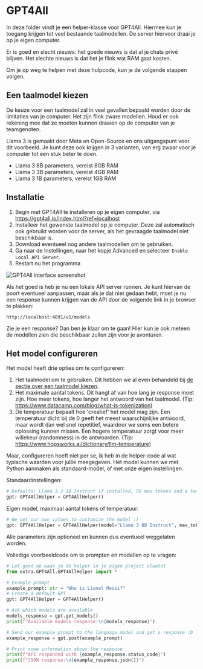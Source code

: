 # GPT4All

In deze folder vindt je een helper-klasse voor GPT4All. Hiermee kun je toegang krijgen 
tot veel bestaande taalmodellen. De server hiervoor draai je op je eigen computer. 

Er is goed en slecht nieuws: het goede nieuws is dat al je chats privé blijven. 
Het slechte nieuws is dat het je flink wat RAM gaat kosten. 

Om je op weg te helpen met deze hulpcode, kun je  de volgende stappen volgen.

## Een taalmodel kiezen

De keuze voor een taalmodel zal in veel gevallen bepaald worden door 
de limitaties van je computer. Het zijn flink zware modellen. Houd er ook rekening 
mee dat ze moeten kunnen draaien op de computer van je teamgenoten.

Llama 3 is gemaakt door Meta en Open-Source en ons uitgangspunt voor dit voorbeeld. 
Je kunt deze ook krijgen in 3 varianten, van erg zwaar voor je computer tot een stuk 
beter te doen.

- Llama 3 8B parameters, vereist 8GB RAM
- Llama 3 3B parameters, vereist 4GB RAM
- Llama 3 1B parameters, vereist 1GB RAM

## Installatie

1. Begin met GPT4All te installeren op je eigen computer, via https://gpt4all.io/index.html?ref=localhost
2. Installeer het gewenste taalmodel op je computer. Deze zal automatisch ook gebruikt worden 
voor de server, als het gevraagde taalmodel niet beschikbaar is.
3. Download eventueel nog andere taalmodellen om te gebruiken.
4. Ga naar de Instellingen, naar het kopje Advanced en selecteer `Enable Local API Server`.
5. Restart nu het programma

![GPT4All interface screenshot](gpt4all_local_api.png)

Als het goed is heb je nu een lokale API server runnen. Je kunt hiervan de poort eventueel 
aanpassen, maar als je dat niet gedaan hebt, moet je nu een response kunnen krijgen van de API 
door de volgende link in je browser te plakken:

`http://localhost:4891/v1/models`

Zie je een response? Dan ben je klaar om te gaan! Hier kun je ook meteen de modellen zien 
die beschikbaar zullen zijn voor je avonturen.

## Het model configureren

Het model heeft drie opties om te configureren:

1. Het taalmodel om te gebruiken. Dit hebben we al even behandeld bij [de sectie over een taalmodel kiezen](#een-taalmodel-kiezen).
2. Het maximale aantal tokens. Dit hangt af van hoe lang je response moet zijn. Hoe meer tokens, hoe
langer het antwoord van het taalmodel. (Tip: https://www.datacamp.com/blog/what-is-tokenization)
3. De temperatuur bepaalt hoe 'creatief' het model mag zijn. Een temperatuur dicht bij de 0 geeft het 
meest waarschijnlijke antwoord, maar wordt dan wel snel repetitief, waardoor we soms een betere oplossing 
kunnen missen. Een hogere temperatuur zorgt voor meer willekeur (randomness) in de antwoorden. (Tip: https://www.hopsworks.ai/dictionary/llm-temperature)

Maar, configureren hoeft niet per se, ik heb in de helper-code al wat typische waarden voor jullie meegegeven. 
Het model kunnen we met Python aanmaken als standaard-model, of met onze eigen instellingen.

Standaardinstellingen:
```py
# Defaults: Llama 3.2 1B Instruct if installed, 50 max tokens and a temperature of 0.28
gpt: GPT4AllHelper = GPT4AllHelper()
```

Eigen model, maximaal aantal tokens of temperatuur:
```py
# We set our own values to customize the model :)
gpt: GPT4AllHelper = GPT4AllHelper(model="Llama 3 8B Instruct", max_tokens=200, temperature=0.4)
```

Alle parameters zijn optioneel en kunnen dus eventueel weggelaten worden.

Volledige voorbeeldcode om te prompten en modellen op te vragen:

```py
# Let goed op waar je de helper in je eigen project plaatst
from extra.GPT4All.GPT4AllHelper import *

# Example prompt
example_prompt: str = "Who is Lionel Messi?"
# Create a default GPT
gpt: GPT4AllHelper = GPT4AllHelper()

# Ask which models are available
models_response = gpt.get_models()
print(f"Available models response:\n{models_response}")

# Send our example prompt to the language model and get a response :D
example_response = gpt.post(example_prompt)

# Print some information about the response
print(f"API responded with {example_response.status_code}")
print(f"JSON response:\n{example_response.json()}")
```